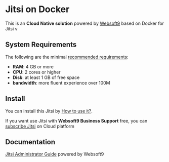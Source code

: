 # Jitsi on Docker  

This is an **Cloud Native solution** powered by [Websoft9](https://www.websoft9.com) based on Docker for Jitsi v

## System Requirements

The following are the minimal [recommended requirements](https://github.com/jitsi/docker#recommended-system-requirements):

* **RAM**: 4 GB or more
* **CPU**: 2 cores or higher
* **Disk**: at least 1 GB of free space
* **bandwidth**: more fluent experience over 100M  

## Install

You can install this Jitsi by [How to use it?](https://github.com/Websoft9/docker-library#how-to-use-it).   

If you want use Jitsi with **Websoft9 Business Support** free, you can [subscribe Jitsi](https://www.websoft9.com/apps) on Cloud platform

## Documentation

[Jitsi Administrator Guide](https://support.websoft9.com/docs/jitsi) powered by Websoft9
